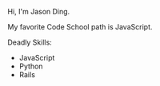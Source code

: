 Hi, I'm Jason Ding.

My favorite Code School path is JavaScript.

Deadly Skills:
* JavaScript
* Python
* Rails